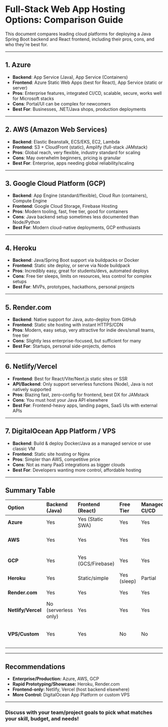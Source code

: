 # Full-Stack Web App Hosting Options: Comparison Guide

This document compares leading cloud platforms for deploying a Java Spring Boot backend and React frontend, including their pros, cons, and who they're best for.

---

## 1. **Azure**
- **Backend**: App Service (Java), App Service (Containers)
- **Frontend**: Azure Static Web Apps (best for React), App Service (static or server)
- **Pros**: Enterprise features, integrated CI/CD, scalable, secure, works well for Microsoft stacks
- **Cons**: Portal/UI can be complex for newcomers
- **Best For**: Businesses, .NET/Java shops, production deployments

---

## 2. **AWS (Amazon Web Services)**
- **Backend**: Elastic Beanstalk, ECS/EKS, EC2, Lambda
- **Frontend**: S3 + CloudFront (static), Amplify (full-stack JAMstack)
- **Pros**: Global reach, very flexible, industry standard for scaling
- **Cons**: May overwhelm beginners, pricing is granular
- **Best For**: Enterprise, apps needing global reliability/scaling

---

## 3. **Google Cloud Platform (GCP)**
- **Backend**: App Engine (standard/flexible), Cloud Run (containers), Compute Engine
- **Frontend**: Google Cloud Storage, Firebase Hosting
- **Pros**: Modern tooling, fast, free tier, good for containers
- **Cons**: Java backend setup sometimes less documented than Node/Python
- **Best For**: Modern cloud-native deployments, GCP enthusiasts

---

## 4. **Heroku**
- **Backend**: Java/Spring Boot support via buildpacks or Docker
- **Frontend**: Static site deploy, or serve via Node buildpack
- **Pros**: Incredibly easy, great for students/devs, automated deploys
- **Cons**: Free tier sleeps, limits on resources, less control for complex setups
- **Best For**: MVPs, prototypes, hackathons, personal projects

---

## 5. **Render.com**
- **Backend**: Native support for Java, auto-deploy from GitHub
- **Frontend**: Static site hosting with instant HTTPS/CDN
- **Pros**: Modern, easy setup, very attractive for indie devs/small teams, free tier
- **Cons**: Slightly less enterprise-focused, but sufficient for many
- **Best For**: Startups, personal side-projects, demos

---

## 6. **Netlify/Vercel**
- **Frontend**: Best for React/Vite/Next.js static sites or SSR
- **API/Backend**: Only support serverless functions (Node), Java is not natively supported
- **Pros**: Blazing fast, zero-config for frontend, best DX for JAMstack
- **Cons**: You must host your Java API elsewhere
- **Best For**: Frontend-heavy apps, landing pages, SaaS UIs with external APIs

---

## 7. **DigitalOcean App Platform / VPS**
- **Backend**: Build & deploy Docker/Java as a managed service or use classic VM
- **Frontend**: Static site hosting or Nginx
- **Pros**: Simpler than AWS, competitive price
- **Cons**: Not as many PaaS integrations as bigger clouds
- **Best For**: Developers wanting more control, affordable hosting

---

## **Summary Table**

| Option         | Backend (Java) | Frontend (React)        | Free Tier     | Managed CI/CD | Best For                    |
|:---------------|:--------------|:------------------------|:-------------|:--------------|:----------------------------|
| **Azure**      | Yes           | Yes (Static SWA)        | Yes          | Yes           | Enterprise, MS stack        |
| **AWS**        | Yes           | Yes                     | Yes          | Yes           | Scaling, complex apps       |
| **GCP**        | Yes           | Yes (GCS/Firebase)      | Yes          | Yes           | Google users, containers    |
| **Heroku**     | Yes           | Static/simple           | Yes (sleep)  | Partial       | Rapid prototyping           |
| **Render.com** | Yes           | Yes                     | Yes          | Yes           | Simplicity, demos           |
| **Netlify/Vercel** | No (serverless only) | Yes | Yes | Yes | JAMStack frontend         |
| **VPS/Custom** | Yes           | Yes                     | No           | No            | Full control, power users   |

---

## **Recommendations**
- **Enterprise/Production:** Azure, AWS, GCP
- **Rapid Prototyping/Showcase:** Heroku, Render.com
- **Frontend-only:** Netlify, Vercel (host backend elsewhere)
- **More Control:** DigitalOcean App Platform or custom VPS

---

### Discuss with your team/project goals to pick what matches your skill, budget, and needs!
